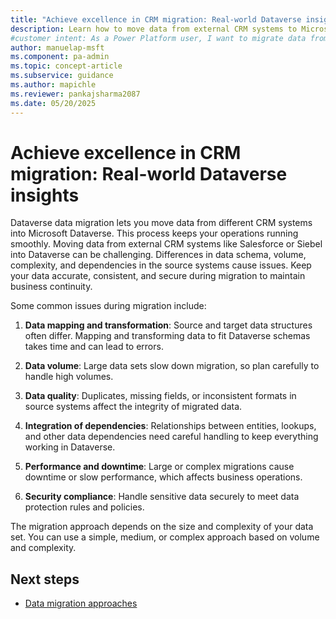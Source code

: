 ```yaml
---
title: "Achieve excellence in CRM migration: Real-world Dataverse insights"
description: Learn how to move data from external CRM systems to Microsoft Dataverse, overcome common challenges, and ensure business continuity.
#customer intent: As a Power Platform user, I want to migrate data from an external CRM system to Microsoft Dataverse so that my organization can maintain business continuity.
author: manuelap-msft
ms.component: pa-admin
ms.topic: concept-article
ms.subservice: guidance
ms.author: mapichle
ms.reviewer: pankajsharma2087
ms.date: 05/20/2025
---
```


# Achieve excellence in CRM migration: Real-world Dataverse insights

Dataverse data migration lets you move data from different CRM systems into Microsoft Dataverse. This process keeps your operations running smoothly. Moving data from external CRM systems like Salesforce or Siebel into Dataverse can be challenging. Differences in data schema, volume, complexity, and dependencies in the source systems cause issues. Keep your data accurate, consistent, and secure during migration to maintain business continuity.

Some common issues during migration include:

1. **Data mapping and transformation**: Source and target data structures often differ. Mapping and transforming data to fit Dataverse schemas takes time and can lead to errors.

1. **Data volume**: Large data sets slow down migration, so plan carefully to handle high volumes.

1. **Data quality**: Duplicates, missing fields, or inconsistent formats in source systems affect the integrity of migrated data.

1. **Integration of dependencies**: Relationships between entities, lookups, and other data dependencies need careful handling to keep everything working in Dataverse.

1. **Performance and downtime**: Large or complex migrations cause downtime or slow performance, which affects business operations.

1. **Security compliance**: Handle sensitive data securely to meet data protection rules and policies.

The migration approach depends on the size and complexity of your data set. You can use a simple, medium, or complex approach based on volume and complexity.

## Next steps

- [Data migration approaches](/power-platform/architecture/key-concepts/data-migration/Data-migration-approaches)